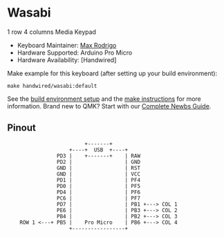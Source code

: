 # Wasabi

1 row 4 columns Media Keypad

- Keyboard Maintainer: [Max Rodrigo](https://github.com/maxrodrigo)
- Hardware Supported: Arduino Pro Micro
- Hardware Availability: [Handwired]

Make example for this keyboard (after setting up your build environment):

    make handwired/wasabi:default

See the [build environment setup](https://docs.qmk.fm/#/getting_started_build_tools) and the [make instructions](https://docs.qmk.fm/#/getting_started_make_guide) for more information. Brand new to QMK? Start with our [Complete Newbs Guide](https://docs.qmk.fm/#/newbs).

## Pinout

```
                         +-------+
                    +----+  USB  +----+
                PD3 |    +-------+    | RAW
                PD2 |                 | GND
                GND |                 | RST
                GND |                 | VCC
                PD1 |                 | PF4
                PD0 |                 | PF5
                PD4 |                 | PF6
                PC6 |                 | PF7
                PD7 |                 | PB1 +---> COL 1
                PE6 |                 | PB3 +---> COL 2
                PB4 |                 | PB2 +---> COL 3
    ROW 1 <---+ PB5 |    Pro Micro    | PB6 +---> COL 4
                    +-----------------+
```
